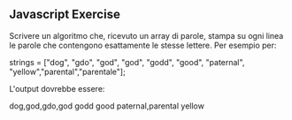 ## Javascript Exercise

Scrivere un algoritmo che, ricevuto un array di parole, stampa su ogni linea le parole che contengono esattamente le stesse lettere.
Per esempio per:

strings = ["dog", "gdo", "god", "god", "godd", "good", "paternal", "yellow","parental","parentale"];


L'output dovrebbe essere:

dog,god,gdo,god
godd
good
paternal,parental
yellow

